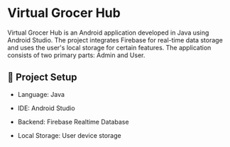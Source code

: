 # Virtual Grocer Hub

Virtual Grocer Hub is an Android application developed in Java using Android Studio. The project integrates Firebase for real-time data storage and uses the user's local storage for certain features. The application consists of two primary parts: Admin and User.

## 🔧 Project Setup

- Language: Java

- IDE: Android Studio

- Backend: Firebase Realtime Database

- Local Storage: User device storage


